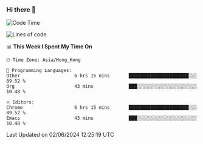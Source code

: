 ### Hi there 👋

<!--
**nicehiro/nicehiro** is a ✨ _special_ ✨ repository because its `README.md` (this file) appears on your GitHub profile.

Here are some ideas to get you started:

- 🔭 I’m currently working on ...
- 🌱 I’m currently learning ...
- 👯 I’m looking to collaborate on ...
- 🤔 I’m looking for help with ...
- 💬 Ask me about ...
- 📫 How to reach me: ...
- 😄 Pronouns: ...
- ⚡ Fun fact: ...
-->

<!--START_SECTION:waka-->
![Code Time](http://img.shields.io/badge/Code%20Time-336%20hrs%2023%20mins-blue)

![Lines of code](https://img.shields.io/badge/From%20Hello%20World%20I%27ve%20Written-2.7%20million%20lines%20of%20code-blue)

📊 **This Week I Spent My Time On** 

```text
🕑︎ Time Zone: Asia/Hong_Kong

💬 Programming Languages: 
Other                    6 hrs 15 mins       ██████████████████████░░░   89.52 % 
Org                      43 mins             ███░░░░░░░░░░░░░░░░░░░░░░   10.48 % 

🔥 Editors: 
Chrome                   6 hrs 15 mins       ██████████████████████░░░   89.52 % 
Emacs                    43 mins             ███░░░░░░░░░░░░░░░░░░░░░░   10.48 % 
```


 Last Updated on 02/06/2024 12:25:19 UTC
<!--END_SECTION:waka-->
